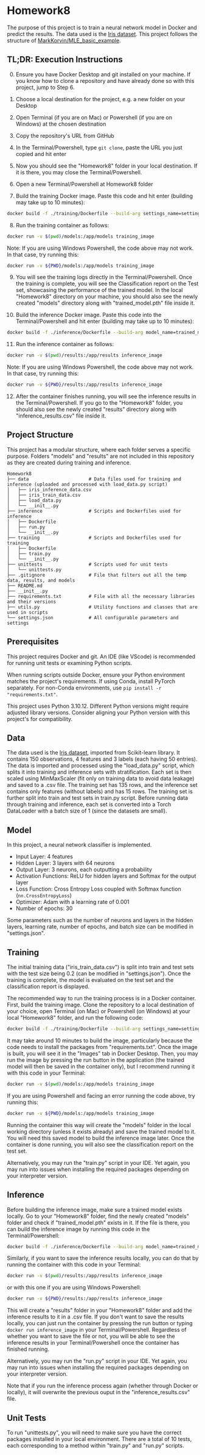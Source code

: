# Homework8
The purpose of this project is to train a neural network model in Docker and predict the results. The data used is the [Iris dataset](https://en.wikipedia.org/wiki/Iris_flower_data_set). This project follows the structure of [MarkKorvin/MLE_basic_example](https://github.com/MarkKorvin/MLE_basic_example).

## TL;DR: Execution Instructions

0. Ensure you have Docker Desktop and git installed on your machine. If you know how to clone a repository and have already done so with this project, jump to Step 6. 
1. Choose a local destination for the project, e.g. a new folder on your Desktop
2. Open Terminal (if you are on Mac) or Powershell (if you are on Windows) at the chosen destination
3. Copy the repository's URL from GitHub
4. In the Terminal/Powershell, type `git clone`, paste the URL you just copied and hit enter

5. Now you should see the "Homework8" folder in your local destination. If it is there, you may close the Terminal/Powershell.

6. Open a new Terminal/Powershell at Homework8 folder

7. Build the training Docker image. Paste this code and hit enter (building may take up to 10 minutes):
```bash
docker build -f ./training/Dockerfile --build-arg settings_name=settings.json -t training_image .
```
8. Run the training container as follows:
```bash
docker run -v $(pwd)/models:/app/models training_image
```
Note: If you are using Windows Powershell, the code above may not work. In that case, try running this:
```bash
docker run -v ${PWD}/models:/app/models training_image
```

9. You will see the training logs directly in the Terminal/Powershell. Once the training is complete, you will see the Classification report on the Test set, showcasing the performance of the trained model. In the local "Homework8" directory on your machine, you should also see the newly created "models" directory along with "trained_model.pth" file inside it.

10. Build the inference Docker image. Paste this code into the Terminal/Powershell and hit enter (building may take up to 10 minutes):
```bash
docker build -f ./inference/Dockerfile --build-arg model_name=trained_model.pth --build-arg settings_name=settings.json -t inference_image .
```
11. Run the inference container as follows:
```bash
docker run -v $(pwd)/results:/app/results inference_image
```
Note: If you are using Windows Powershell, the code above may not work. In that case, try running this:
```bash
docker run -v ${PWD}/results:/app/results inference_image
```
12. After the container finishes running, you will see the inference results in the Terminal/Powershell. If you go to the "Homework8" folder, you should also see the newly created "results" directory along with "inference_results.csv" file inside it. 

## Project Structure
This project has a modular structure, where each folder serves a specific purpose. Folders "models" and "results" are not included in this repository as they are created during training and inference.

```
Homework8
├── data                      # Data files used for training and inference (uploaded and processed with load_data.py script)
│   ├── iris_inference_data.csv
│   ├── iris_train_data.csv
│   ├── load_data.py
│   └── __init__.py
├── inference                 # Scripts and Dockerfiles used for inference
│   ├── Dockerfile
│   ├── run.py
│   └── __init__.py
├── training                  # Scripts and Dockerfiles used for training
│   ├── Dockerfile
│   ├── train.py
│   └── __init__.py
├── unittests                 # Scripts used for unit tests
│   └── unittests.py
├── .gitignore                # File that filters out all the temp data, results, and models
├── README.md                 
├── __init__.py                
├── requirements.txt          # File with all the necessary libraries and their versions
├── utils.py                  # Utility functions and classes that are used in scripts
└── settings.json             # All configurable parameters and settings
```

## Prerequisites
This project requires Docker and git. An IDE (like VScode) is recommended for running unit tests or examining Python scripts. 

When running scripts outside Docker, ensure your Python environment matches the project's requirements. If using Conda, install PyTorch separately. For non-Conda environments, use `pip install -r "requirements.txt"`. 

This project uses Python 3.10.12. Different Python versions might require adjusted library versions. Consider aligning your Python version with this project's for compatibility.

## Data
The data used is the [Iris dataset](https://en.wikipedia.org/wiki/Iris_flower_data_set), imported from Scikit-learn library. It contains 150 observations, 4 features and 3 labels (each having 50 entries). The data is imported and processed using the "load_data.py" script, which splits it into training and inference sets with stratification. Each set is then scaled using MinMaxScaler (fit only on training data to avoid data leakage) and saved to a .csv file. The training set has 135 rows, and the inference set contains only features (without labels) and has 15 rows. The training set is further split into train and test sets in train.py script. Before running data through training and inference, each set is converted into a Torch DataLoader with a batch size of 1 (since the datasets are small).

## Model
In this project, a neural network classifier is implemented. 

* Input Layer: 4 features
* Hidden Layer: 3 layers with 64 neurons 
* Output Layer: 3 neurons, each outputting a probability
* Activation Functions: ReLU for hidden layers and Softmax for the output layer
* Loss Function: Cross Entropy Loss coupled with Softmax function (`nn.CrossEntropyLoss`)
* Optimizer: Adam with a learning rate of 0.001 
* Number of epochs: 30 

Some parameters such as the number of neurons and layers in the hidden layers, learning rate, number of epochs, and batch size can be modified in "settings.json". 

## Training 

The initial training data ("iris_train_data.csv") is split into train and test sets with the test size being 0.2 (can be modified in "settings.json"). Once the training is complete, the model is evaluated on the test set and the classification report is displayed.

The recommended way to run the training process is in a Docker container. First, build the training image. Clone the repository to a local destination of your choice, open Terminal (on Mac) or Powershell (on Windows) at your local "Homework8" folder, and run the following code:

```bash
docker build -f ./training/Dockerfile --build-arg settings_name=settings.json -t training_image .
```

It may take around 10 minutes to build the image, particularly because the code needs to install the packages from "requirements.txt". Once the image is built, you will see it in the "Images" tab in Docker Desktop. Then, you may run the image by pressing the run button in the application (the trained model will then be saved in the container only), but I recommend running it with this code in your Terminal:

```bash
docker run -v $(pwd)/models:/app/models training_image
```
If you are using Powershell and facing an error running the code above, try running this:
```bash
docker run -v ${PWD}/models:/app/models training_image
```
Running the container this way will create the "models" folder in the local working directory (unless it exists already) and save the trained model to it. You will need this saved model to build the inference image later. Once the container is done running, you will also see the classification report on the test set.

Alternatively, you may run the "train.py" script in your IDE. Yet again, you may run into issues when installing the required packages depending on your interpreter version.

## Inference

Before building the inference image, make sure a trained model exists locally. Go to your "Homework8" folder, find the newly created "models" folder and check if "trained_model.pth" exists in it. If the file is there, you can build the inference image by running this code in the Terminal/Powershell:
```bash
docker build -f ./inference/Dockerfile --build-arg model_name=trained_model.pth --build-arg settings_name=settings.json -t inference_image .
```

Similarly, if you want to save the inference results locally, you can do that by running the container with this code in your Terminal:
```bash
docker run -v $(pwd)/results:/app/results inference_image
```
or with this one if you are using Windows Powershell:
```bash
docker run -v ${PWD}/results:/app/results inference_image
```
This will create a "results" folder in your "Homework8" folder and add the inference results to it in a .csv file. If you don't want to save the results locally, you can just run the container by pressing the run button or typing `docker run inference_image` in your Terminal/Powershell. Regardless of whether you want to save the file or not, you will be able to see the inference results in your Terminal/Powershell once the container has finished running.

Alternatively, you may run the "run.py" script in your IDE. Yet again, you may run into issues when installing the required packages depending on your interpreter version.

Note that if you run the inference process again (whether through Docker or locally), it will overwrite the previous ouput in the "inference_results.csv" file.

## Unit Tests
To run "unittests.py", you will need to make sure you have the correct packages installed in your local environment. There are a total of 10 tests, each corresponding to a method within "train.py" and "run.py" scripts. 
